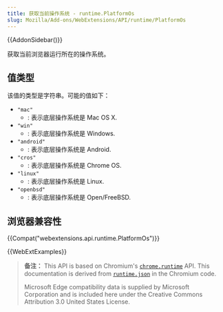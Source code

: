 ```yaml
---
title: 获取当前操作系统 - runtime.PlatformOs
slug: Mozilla/Add-ons/WebExtensions/API/runtime/PlatformOs
---
```

{{AddonSidebar()}}

获取当前浏览器运行所在的操作系统。

## 值类型

该值的类型是字符串。可能的值如下：

- `"mac"`
  - : 表示底层操作系统是 Mac OS X.
- `"win"`
  - : 表示底层操作系统是 Windows.
- `"android"`
  - : 表示底层操作系统是 Android.
- `"cros"`
  - : 表示底层操作系统是 Chrome OS.
- `"linux"`
  - : 表示底层操作系统是 Linux.
- `"openbsd"`
  - : 表示底层操作系统是 Open/FreeBSD.

## 浏览器兼容性

{{Compat("webextensions.api.runtime.PlatformOs")}}

{{WebExtExamples}}

> **备注：** This API is based on Chromium's [`chrome.runtime`](https://developer.chrome.com/extensions/runtime#type-PlatformOs) API. This documentation is derived from [`runtime.json`](https://chromium.googlesource.com/chromium/src/+/master/extensions/common/api/runtime.json) in the Chromium code.
>
> Microsoft Edge compatibility data is supplied by Microsoft Corporation and is included here under the Creative Commons Attribution 3.0 United States License.

<!--
// Copyright 2015 The Chromium Authors. All rights reserved.
//
// Redistribution and use in source and binary forms, with or without
// modification, are permitted provided that the following conditions are
// met:
//
//    * Redistributions of source code must retain the above copyright
// notice, this list of conditions and the following disclaimer.
//    * Redistributions in binary form must reproduce the above
// copyright notice, this list of conditions and the following disclaimer
// in the documentation and/or other materials provided with the
// distribution.
//    * Neither the name of Google Inc. nor the names of its
// contributors may be used to endorse or promote products derived from
// this software without specific prior written permission.
//
// THIS SOFTWARE IS PROVIDED BY THE COPYRIGHT HOLDERS AND CONTRIBUTORS
// "AS IS" AND ANY EXPRESS OR IMPLIED WARRANTIES, INCLUDING, BUT NOT
// LIMITED TO, THE IMPLIED WARRANTIES OF MERCHANTABILITY AND FITNESS FOR
// A PARTICULAR PURPOSE ARE DISCLAIMED. IN NO EVENT SHALL THE COPYRIGHT
// OWNER OR CONTRIBUTORS BE LIABLE FOR ANY DIRECT, INDIRECT, INCIDENTAL,
// SPECIAL, EXEMPLARY, OR CONSEQUENTIAL DAMAGES (INCLUDING, BUT NOT
// LIMITED TO, PROCUREMENT OF SUBSTITUTE GOODS OR SERVICES; LOSS OF USE,
// DATA, OR PROFITS; OR BUSINESS INTERRUPTION) HOWEVER CAUSED AND ON ANY
// THEORY OF LIABILITY, WHETHER IN CONTRACT, STRICT LIABILITY, OR TORT
// (INCLUDING NEGLIGENCE OR OTHERWISE) ARISING IN ANY WAY OUT OF THE USE
// OF THIS SOFTWARE, EVEN IF ADVISED OF THE POSSIBILITY OF SUCH DAMAGE.
-->
